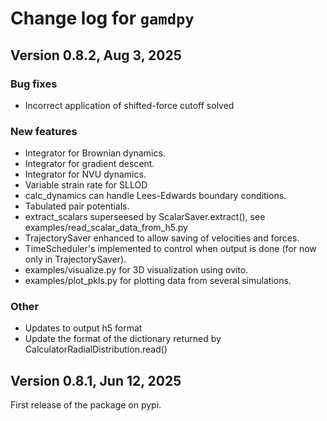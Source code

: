 # Change log for `gamdpy`

## Version 0.8.2, Aug 3, 2025

### Bug fixes

* Incorrect application of shifted-force cutoff solved

### New features

* Integrator for Brownian dynamics.
* Integrator for gradient descent.
* Integrator for NVU dynamics.
* Variable strain rate for SLLOD
* calc_dynamics can handle Lees-Edwards boundary conditions.
* Tabulated pair potentials.
* extract_scalars superseesed by ScalarSaver.extract(), see examples/read_scalar_data_from_h5.py
* TrajectorySaver enhanced to allow saving of velocities and forces.
* TimeScheduler's implemented to control when output is done (for now only in TrajectorySaver).
* examples/visualize.py for 3D visualization using ovito.
* examples/plot_pkls.py for plotting data from several simulations.

### Other

* Updates to output h5 format
* Update the format of the dictionary returned by CalculatorRadialDistribution.read()
  
## Version 0.8.1, Jun 12, 2025
First release of the package on pypi.

